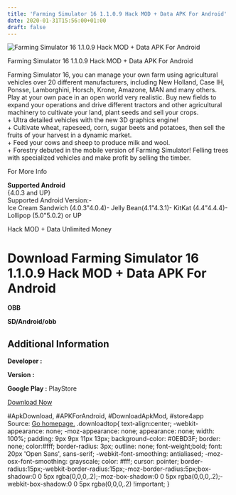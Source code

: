 ```yaml
---
title: 'Farming Simulator 16 1.1.0.9 Hack MOD + Data APK For Android'
date: 2020-01-31T15:56:00+01:00
draft: false
---
```


![Farming Simulator 16 1.1.0.9 Hack MOD + Data APK For Android](https://i1.wp.com/apkhome.net/wp-content/uploads/2016/09/Farming-Simulator-16-1.1.0.9.png "Farming Simulator 16 1.1.0.9 Hack MOD + Data APK For Android")

  

Farming Simulator 16 1.1.0.9 Hack MOD + Data APK For Android

Farming Simulator 16, you can manage your own farm using agricultural vehicles over 20 different manufacturers, including New Holland, Case IH, Ponsse, Lamborghini, Horsch, Krone, Amazone, MAN and many others.  
Play at your own pace in an open world very realistic. Buy new fields to expand your operations and drive different tractors and other agricultural machinery to cultivate your land, plant seeds and sell your crops.  
\+ Ultra detailed vehicles with the new 3D graphics engine!  
\+ Cultivate wheat, rapeseed, corn, sugar beets and potatoes, then sell the fruits of your harvest in a dynamic market.  
\+ Feed your cows and sheep to produce milk and wool.  
\+ Forestry debuted in the mobile version of Farming Simulator! Felling trees with specialized vehicles and make profit by selling the timber.

For More Info

**Supported Android**  
{4.0.3 and UP}  
Supported Android Version:-  
Ice Cream Sandwich (4.0.3"4.0.4)- Jelly Bean(4.1"4.3.1)- KitKat (4.4"4.4.4)- Lollipop (5.0"5.0.2) or UP

Hack MOD + Data Unlimited Money

Download Farming Simulator 16 1.1.0.9 Hack MOD + Data APK For Android
=====================================================================

**OBB**

**SD/Android/obb**

Additional Information
----------------------

**Developer :**

**Version :**

**Google Play :** PlayStore

  

[Download Now](https://store4app.co/post/farming-simulator-16-1-1-0-9-hack-mod-data-apk-for-android_1573670857)

  
#ApkDownload, #APKForAndroid, #DownloadApkMod, #store4app  
Source: [Go homepage.](https://store4app.co/post/farming-simulator-16-1-1-0-9-hack-mod-data-apk-for-android_1573670857) .downloadtop{ text-align:center; -webkit-appearance: none; -moz-appearance: none; appearance: none; width: 100%; padding: 9px 9px 11px 13px; background-color: #0EBD3F; border: none; color:#fff; border-radius: 3px; outline: none; font-weight;bold; font: 20px 'Open Sans', sans-serif; -webkit-font-smoothing: antialiased; -moz-osx-font-smoothing: grayscale; color: #fff; cursor: pointer; border-radius:15px;-webkit-border-radius:15px;-moz-border-radius:5px;box-shadow:0 0 5px rgba(0,0,0,.2);-moz-box-shadow:0 0 5px rgba(0,0,0,.2);-webkit-box-shadow:0 0 5px rgba(0,0,0,.2) !important; }